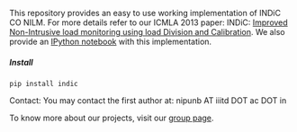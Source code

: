 
This repository provides an easy to use working implementation of INDiC CO NILM.
For more details refer to our ICMLA 2013 paper: INDiC: [Improved Non-Intrusive load monitoring using load Division and Calibration](http://nipunbatra.files.wordpress.com/2013/09/icmla.pdf). 
We also provide an [IPython notebook](http://www.iiitd.edu.in/~amarjeet/Research/indic.html) with this implementation.

##### Install

```
pip install indic
```

Contact: You may contact the first author at:
nipunb AT iiitd DOT ac DOT in

To know more about our projects, visit our [group page](http://energy.iiitd.edu.in/).

